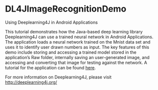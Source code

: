# DL4JImageRecognitionDemo

Using Deeplearning4J in Android Applications

This tutorial demonstrates how the Java-based deep learning library Deeplearning4J can use a trained neural network in Android Applications. The application loads a neural network trained on the Mnist data set and uses it to identify user drawn numbers as input. The key features of this demo include storing and accessing a trained model stored in the application’s Raw folder, internally saving an user-generated image, and accessing and converting that image for testing against the network. 
A tutorial for the application can be found [here]().

For more information on Deeplearning4J, please visit http://deeplearning4j.org/
